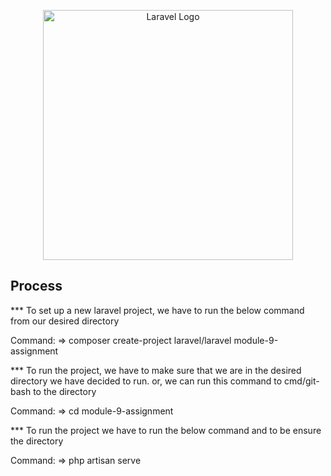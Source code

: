 <p align="center"><a href="https://laravel.com" target="_blank"><img src="https://raw.githubusercontent.com/laravel/art/master/logo-lockup/5%20SVG/2%20CMYK/1%20Full%20Color/laravel-logolockup-cmyk-red.svg" width="400" alt="Laravel Logo"></a></p>

<p align="center">
</p>

## Process 

*** To set up a new laravel project, we have to run the below command from our desired directory

Command:
=> composer create-project laravel/laravel module-9-assignment


*** To run the project, we have to make sure that we are in the desired directory we have decided to run.
or, we can run this command to cmd/git-bash to the directory

Command:
=> cd module-9-assignment

*** To run the project we have to run the below command and to be ensure the directory

Command:
=> php artisan serve
